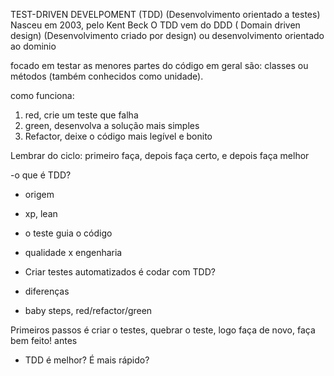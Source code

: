 TEST-DRIVEN DEVELPOMENT (TDD)
(Desenvolvimento orientado a testes)
Nasceu em 2003, pelo Kent Beck
O TDD vem do DDD ( Domain driven design)
(Desenvolvimento criado por design)
ou desenvolvimento orientado ao dominio

focado em testar as menores partes do código
em geral são: classes ou métodos (também conhecidos como
unidade).

como funciona: 
1. red, crie um teste que falha
2. green, desenvolva a solução mais simples
3. Refactor, deixe o código mais legível e bonito

Lembrar do ciclo: 
primeiro faça, depois faça certo, 
e depois faça melhor

-o que é TDD?
 - origem
 - xp, lean
 - o teste guia o código
 - qualidade x engenharia 

- Criar testes automatizados é codar com TDD?
 - diferenças
 - baby steps, red/refactor/green

Primeiros passos é criar o testes,
quebrar o teste, logo faça de novo, faça bem feito!
antes 
- TDD é melhor? É mais rápido?

